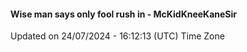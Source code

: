 #### Wise man says only fool rush in - McKidKneeKaneSir
Updated on 24/07/2024 - 16:12:13 (UTC) Time Zone
